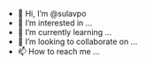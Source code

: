 - 👋 Hi, I’m @sulavpo
- 👀 I’m interested in ...
- 🌱 I’m currently learning ...
- 💞️ I’m looking to collaborate on ...
- 📫 How to reach me ...

<!---
sulavpo/sulavpo is a ✨ special ✨ repository because its `README.md` (this file) appears on your GitHub profile.
You can click the Preview link to take a look at your changes.
--->
